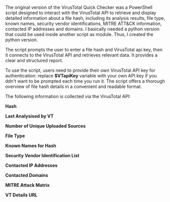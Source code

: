 The original version of the VirusTotal Quick Checker was a PowerShell script designed to interact with the VirusTotal API to retrieve and display detailed information about a file hash, including its analysis results, file type, known names, security vendor identifications, MITRE ATT&CK information, contacted IP addresses and domains. I basically needed a python version that could be used inside another script as module. Thus, I created the python version.

The script prompts the user to enter a file hash and VirusTotal api key, then it connects to the VirusTotal API and retrieves relevant data. It provides a clear and structured report.

To use the script, users need to provide their own VirusTotal API key for authentication: replace **$VTapiKey** variable with your own API key if you ddn't want to be prompted each time you run it. The script offers a thorough overview of file hash details in a convenient and readable format.

The following information is collected via the VirusTotal API: 

  **Hash**

  **Last Analysised by VT**

  **Number of Unique Uploaded Sources**

  **File Type**

  **Known Names for Hash**

  **Security Vendor Identification List**

  **Contacted IP Addresses**

  **Contacted Domains**

  **MITRE Attack Matrix**

  **VT Details URL**
